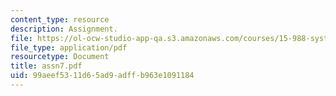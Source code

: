 ```yaml
---
content_type: resource
description: Assignment.
file: https://ol-ocw-studio-app-qa.s3.amazonaws.com/courses/15-988-system-dynamics-self-study-fall-1998-spring-1999/99aeef5311d65ad9adffb963e1091184_assn7.pdf
file_type: application/pdf
resourcetype: Document
title: assn7.pdf
uid: 99aeef53-11d6-5ad9-adff-b963e1091184
---
```

